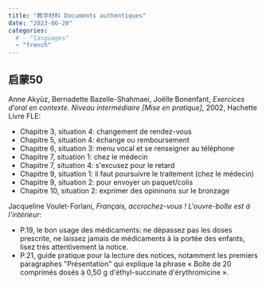 ```yaml
---
title: "教学材料 Documents authentiques"
date: "2023-06-20"
categories: 
  # - "languages"
  - "french"
---
```


## 启蒙50

Anne Akyüz, Bernadette Bazelle-Shahmaei, Joëlle Bonenfant, _Exercices d’oral en contexte. Niveau intermédiaire [Mise en pratique]_, 2002, Hachette Livre FLE:
- Chapitre 3, situation 4: changement de rendez-vous
- Chapitre 5, situation 4: échange ou remboursement
- Chapitre 6, situation 3: menu vocal et se renseigner au téléphone
- Chapitre 7, situation 1: chez le médecin
- Chapitre 7, situation 4: s'excusez pour le retard
- Chapitre 9, situation 1: il faut poursuivre le traitement (chez le médecin)
- Chapitre 9, situation 2: pour envoyer un paquet/colis
- Chapitre 10, situation 2: exprimer des opininons sur le bronzage

Jacqueline Voulet-Forlani, _Français, accrochez-vous ! L'ouvre-boîte est à l'intérieur_:
- P.19, le bon usage des médicaments: ne dépassez pas les doses prescrite, ne laissez jamais de médicaments à la portée des enfants, lisez très attentivement la notice.
- P.21, guide pratique pour la lecture des notices, notamment les premiers paragraphes "Présentation" qui explique la phrase « Boîte de 20 comprimés dosés à 0,50 g d'éthyl-succinate d'érythromicine ».
